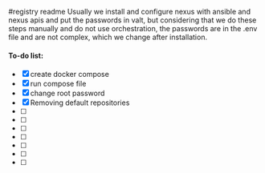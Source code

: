 #registry readme
Usually we install and configure nexus with ansible and nexus apis and put the passwords in valt, but considering that we do these steps manually and do not use orchestration, the passwords are in the .env file and are not complex, which we change after installation.

#### To-do list:
- [x] create docker compose
- [x] run compose file
- [x] change root password
- [x] Removing default repositories
- [ ]
- [ ]
- [ ]
- [ ]
- [ ]
- [ ]
- [ ]
